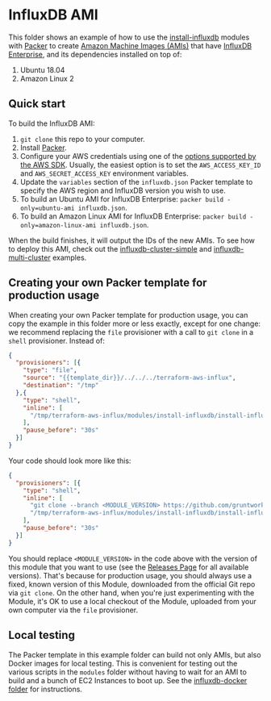 # InfluxDB AMI

This folder shows an example of how to use the 
[install-influxdb](https://github.com/gruntwork-io/terraform-aws-influx/tree/master/modules/install-influxdb)
modules with [Packer](https://www.packer.io/) to create [Amazon Machine 
Images (AMIs)](http://docs.aws.amazon.com/AWSEC2/latest/UserGuide/AMIs.html) that have 
[InfluxDB Enterprise](https://www.influxdata.com/time-series-platform/influxdb/), and its dependencies installed on top of:
 
1. Ubuntu 18.04
1. Amazon Linux 2

## Quick start

To build the InfluxDB AMI:

1. `git clone` this repo to your computer.
1. Install [Packer](https://www.packer.io/).
1. Configure your AWS credentials using one of the [options supported by the AWS 
   SDK](http://docs.aws.amazon.com/sdk-for-java/v1/developer-guide/credentials.html). Usually, the easiest option is to
   set the `AWS_ACCESS_KEY_ID` and `AWS_SECRET_ACCESS_KEY` environment variables.
1. Update the `variables` section of the `influxdb.json` Packer template to specify the AWS region and InfluxDB
   version you wish to use.
1. To build an Ubuntu AMI for InfluxDB Enterprise: `packer build -only=ubuntu-ami influxdb.json`.
1. To build an Amazon Linux AMI for InfluxDB Enterprise: `packer build -only=amazon-linux-ami influxdb.json`.

When the build finishes, it will output the IDs of the new AMIs. To see how to deploy this AMI, check out the 
[influxdb-cluster-simple](https://github.com/gruntwork-io/terraform-aws-influx/tree/master/examples/influxdb-cluster-simple) and
[influxdb-multi-cluster](https://github.com/gruntwork-io/terraform-aws-influx/tree/master/examples/influxdb-multi-cluster) 
examples.

## Creating your own Packer template for production usage

When creating your own Packer template for production usage, you can copy the example in this folder more or less 
exactly, except for one change: we recommend replacing the `file` provisioner with a call to `git clone` in a `shell` 
provisioner. Instead of:

```json
{
  "provisioners": [{
    "type": "file",
    "source": "{{template_dir}}/../../../terraform-aws-influx",
    "destination": "/tmp"
  },{
    "type": "shell",
    "inline": [
      "/tmp/terraform-aws-influx/modules/install-influxdb/install-influxdb --version {{user `influxdb_version`}}"
    ],
    "pause_before": "30s"
  }]
}
```

Your code should look more like this:

```json
{
  "provisioners": [{
    "type": "shell",
    "inline": [
      "git clone --branch <MODULE_VERSION> https://github.com/gruntwork-io/terraform-aws-influx.git /tmp/terraform-aws-influx",
      "/tmp/terraform-aws-influx/modules/install-influxdb/install-influxdb --version {{user `influxdb_version`}}"
    ],
    "pause_before": "30s"
  }]
}
```

You should replace `<MODULE_VERSION>` in the code above with the version of this module that you want to use (see
the [Releases Page](https://github.com/gruntwork-io/terraform-aws-influx/releases) for all available versions). 
That's because for production usage, you should always use a fixed, known version of this Module, downloaded from the 
official Git repo via `git clone`. On the other hand, when you're just experimenting with the Module, it's OK to use a 
local checkout of the Module, uploaded from your own computer via the `file` provisioner.

## Local testing

The Packer template in this example folder can build not only AMIs, but also Docker images for local testing. This is
convenient for testing out the various scripts in the `modules` folder without having to wait for an AMI to build and
a bunch of EC2 Instances to boot up. See the [influxdb-docker 
folder](https://github.com/gruntwork-io/terraform-aws-influx/tree/master/examples/influxdb-docker) for
instructions.